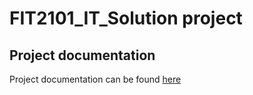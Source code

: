 # FIT2101_IT_Solution project

## Project documentation
Project documentation can be found [here](https://drive.google.com/drive/folders/1vBAqRBfsMQ60Cuv6sdY6uXpQ0T3aUEIU?usp=sharing)


